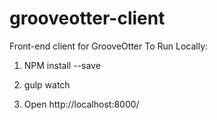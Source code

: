 # grooveotter-client
Front-end client for GrooveOtter
To Run Locally: 

1. NPM install --save 

2. gulp watch 

3. Open http://localhost:8000/

